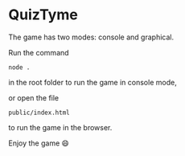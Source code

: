 # QuizTyme

The game has two modes: console and graphical.

Run the command

```text
node .
```

in the root folder to run the game in console mode,

or open the file

```text
public/index.html
```

to run the game in the browser.

Enjoy the game 😄
